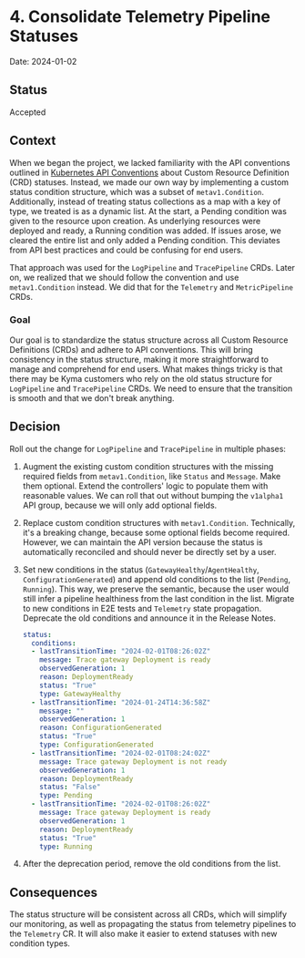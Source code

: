 # 4. Consolidate Telemetry Pipeline Statuses

Date: 2024-01-02

## Status

Accepted

## Context

When we began the project, we lacked familiarity with the API conventions outlined in [Kubernetes API Conventions](https://github.com/kubernetes/community/blob/master/contributors/devel/sig-architecture/api-conventions.md#typical-status-properties) about Custom Resource Definition (CRD) statuses.
Instead, we made our own way by implementing a custom status condition structure, which was a subset of `metav1.Condition`.
Additionally, instead of treating status collections as a map with a key of type, we treated is as a dynamic list. At the start, a Pending condition was given to the resource upon creation. As underlying resources were deployed and ready, a Running condition was added. If issues arose, we cleared the entire list and only added a Pending condition. This deviates from API best practices and could be confusing for end users.

That approach was used for the `LogPipeline` and `TracePipeline` CRDs. Later on, we realized that we should follow the convention and use `metav1.Condition` instead. We did that for the `Telemetry` and `MetricPipeline` CRDs.

### Goal

Our goal is to standardize the status structure across all Custom Resource Definitions (CRDs) and adhere to API conventions. This will bring consistency in the status structure, making it more straightforward to manage and comprehend for end users.
What makes things tricky is that there may be Kyma customers who rely on the old status structure for `LogPipeline` and `TracePipeline` CRDs. We need to ensure that the transition is smooth and that we don't break anything.

## Decision

Roll out the change for `LogPipeline` and `TracePipeline` in multiple phases:

1. Augment the existing custom condition structures with the missing required fields from `metav1.Condition`, like `Status` and `Message`. Make them optional. Extend the controllers' logic to populate them with reasonable values. We can roll that out without bumping the `v1alpha1` API group, because we will only add optional fields.
2. Replace custom condition structures with `metav1.Condition`. Technically, it's a breaking change, because some optional fields become required. However, we can maintain the API version because the status is automatically reconciled and should never be directly set by a user.
3. Set new conditions in the status (`GatewayHealthy`/`AgentHealthy`, `ConfigurationGenerated`) and append old conditions to the list (`Pending`, `Running`). This way, we preserve the semantic, because the user would still infer a pipeline healthiness from the last condition in the list. Migrate to new conditions in E2E tests and `Telemetry` state propagation. Deprecate the old conditions and announce it in the Release Notes.

   ```yaml
   status:
     conditions:
     - lastTransitionTime: "2024-02-01T08:26:02Z"
       message: Trace gateway Deployment is ready
       observedGeneration: 1
       reason: DeploymentReady
       status: "True"
       type: GatewayHealthy
     - lastTransitionTime: "2024-01-24T14:36:58Z"
       message: ""
       observedGeneration: 1
       reason: ConfigurationGenerated
       status: "True"
       type: ConfigurationGenerated
     - lastTransitionTime: "2024-02-01T08:24:02Z"
       message: Trace gateway Deployment is not ready
       observedGeneration: 1
       reason: DeploymentReady
       status: "False"
       type: Pending
     - lastTransitionTime: "2024-02-01T08:26:02Z"
       message: Trace gateway Deployment is ready
       observedGeneration: 1
       reason: DeploymentReady
       status: "True"
       type: Running
     ```

1. After the deprecation period, remove the old conditions from the list.

## Consequences

The status structure will be consistent across all CRDs, which will simplify our monitoring, as well as propagating the status from telemetry pipelines to the `Telemetry` CR.
It will also make it easier to extend statuses with new condition types.
